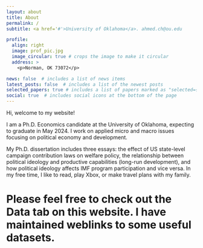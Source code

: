 ```yaml
---
layout: about
title: About
permalink: /
subtitle: <a href='#'>University of Oklahoma</a>. ahmed.ch@ou.edu

profile:
  align: right
  image: prof_pic.jpg
  image_circular: true # crops the image to make it circular
  address: >
    <p>Norman, OK 73072</p>

news: false  # includes a list of news items
latest_posts: false  # includes a list of the newest posts
selected_papers: true # includes a list of papers marked as "selected={true}"
social: true  # includes social icons at the bottom of the page
---
```


Hi, welcome to my website!

I am a Ph.D. Economics candidate at the University of Oklahoma, expecting to graduate in May 2024. I work on applied micro and macro issues focusing on political economy and development. 

My Ph.D. dissertation includes three essays: the effect of US state-level campaign contribution laws on welfare policy, the relationship between political ideology and productive capabilities (long-run development), and how political ideology affects IMF program participation and vice versa.
In my free time, I like to read, play Xbox, or make travel plans with my family.

# Please feel free to check out the Data tab on this website. I have maintained weblinks to some useful datasets.
